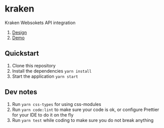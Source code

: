 # kraken

Kraken Websokets API integration
1. [Design](https://www.figma.com/file/yKeZmnT5orhgRaIs0R4afW/Live-Crypto-Ticker-(Copy)?node-id=0%3A1) 
2. [Demo](https://live-crypto-ticker.netlify.app/)

## Quickstart

1. Clone this repository
2. Install the dependencies `yarn install`
3. Start the application `yarn start`

## Dev notes

1. Run `yarn css-types` for using css-modules
2. Run `yarn code:lint` to make sure your code is ok, or configure Prettier for your IDE to do it on the fly
3. Run `yarn test` while coding to make sure you do not break anything
